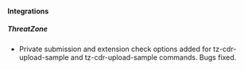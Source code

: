 
#### Integrations

##### ThreatZone

- Private submission and extension check options added for tz-cdr-upload-sample and tz-cdr-upload-sample commands. Bugs fixed.
